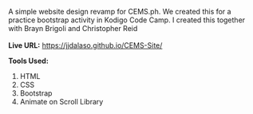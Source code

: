A simple website design revamp for CEMS.ph. We created this for a practice bootstrap activity in Kodigo Code Camp. I created this together with Brayn Brigoli and Christopher Reid \
\
__Live URL:__  <a href="https://jjdalaso.github.io/CEMS-Site/">https://jjdalaso.github.io/CEMS-Site/</a> 

__Tools Used:__
1. HTML
2. CSS
3. Bootstrap
4. Animate on Scroll Library
